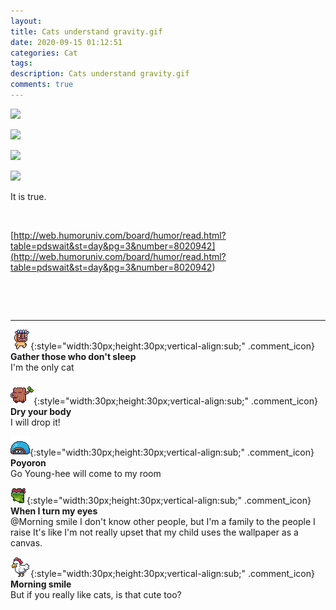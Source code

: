 ```yaml
---
layout: 
title: Cats understand gravity.gif
date: 2020-09-15 01:12:51
categories: Cat
tags: 
description: Cats understand gravity.gif
comments: true
---
```


![](https://blog.kakaocdn.net/dn/bmCJDg/btqIBOpDL5A/KmrGyJxsN8eYzjMSuXE04K/img.jpg)

![](https://blog.kakaocdn.net/dn/s5Bh3/btqIDDatv8H/CseEjwTPx7GtNYgSMoMUu0/img.gif)

![](https://blog.kakaocdn.net/dn/cegHNQ/btqIBOwrkPk/OZjxBIygGN7lPnwn6SWmOk/img.gif)

![](https://blog.kakaocdn.net/dn/n8Otb/btqIxYNhNDh/aiufGqLeAn4TLZKS9CJTKk/img.jpg)

It is true.

​

[http://web.humoruniv.com/board/humor/read.html?table=pdswait&st=day&pg=3&number=8020942](<http://web.humoruniv.com/board/humor/read.html?table=pdswait&st=day&pg=3&number=8020942>)

​

​

* * *

![comment](/assets/character/mask.png){:style="width:30px;height:30px;vertical-align:sub;" .comment_icon} **Gather those who don't sleep**  
I'm the only cat   
  
![comment](/assets/character/trunk.png){:style="width:30px;height:30px;vertical-align:sub;" .comment_icon} **Dry your body**  
I will drop it!   
  
![comment](/assets/character/turtle.png){:style="width:30px;height:30px;vertical-align:sub;" .comment_icon} **Poyoron**  
Go Young-hee will come to my room   
  
![comment](/assets/character/frog.png){:style="width:30px;height:30px;vertical-align:sub;" .comment_icon} **When I turn my eyes**  
@Morning smile I don't know other people, but I'm a family to the people I raise It's like I'm not really upset that my child uses the wallpaper as a canvas.  
  
![comment](/assets/character/chicken.png){:style="width:30px;height:30px;vertical-align:sub;" .comment_icon} **Morning smile**  
But if you really like cats, is that cute too?   
  

